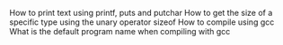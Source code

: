 How to print text using printf, puts and putchar
How to get the size of a specific type using the unary operator sizeof
How to compile using gcc
What is the default program name when compiling with gcc
